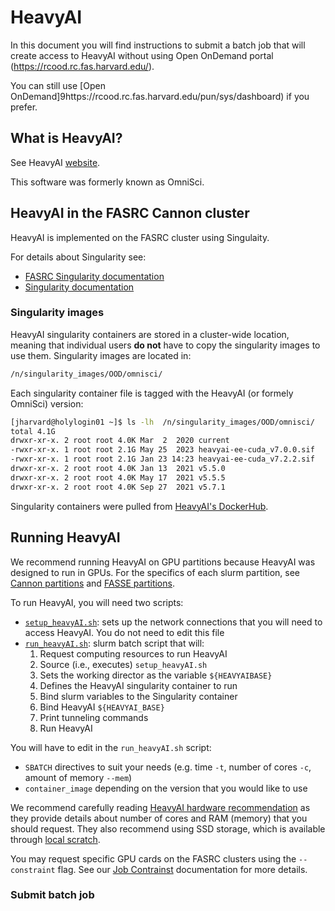 # HeavyAI

In this document you will find instructions to submit a batch job that will
create access to HeavyAI without using Open OnDemand portal
(https://rcood.rc.fas.harvard.edu/).

You can still use [Open
OnDemand]9https://rcood.rc.fas.harvard.edu/pun/sys/dashboard) if you prefer.

## What is HeavyAI?

See HeavyAI [website](https://www.heavy.ai/product/overview).

This software was formerly known as OmniSci.

## HeavyAI in the FASRC Cannon cluster

HeavyAI is implemented on the FASRC cluster using Singulaity. 

For details about Singularity see:

- [FASRC Singularity documentation](../../Singularity_Containers)
- [Singularity documentation](https://docs.sylabs.io/guides/latest/user-guide/introduction.html)

### Singularity images

HeavyAI singularity containers are stored in a cluster-wide location, meaning
that individual users **do not** have to copy the singularity images to use
them. Singularity images are located in:

```bash
/n/singularity_images/OOD/omnisci/
```

Each singularity container file is tagged with the HeavyAI (or formely OmniSci)
version:

```bash
[jharvard@holylogin01 ~]$ ls -lh  /n/singularity_images/OOD/omnisci/
total 4.1G
drwxr-xr-x. 2 root root 4.0K Mar  2  2020 current
-rwxr-xr-x. 1 root root 2.1G May 25  2023 heavyai-ee-cuda_v7.0.0.sif
-rwxr-xr-x. 1 root root 2.1G Jan 23 14:23 heavyai-ee-cuda_v7.2.2.sif
drwxr-xr-x. 2 root root 4.0K Jan 13  2021 v5.5.0
drwxr-xr-x. 2 root root 4.0K May 17  2021 v5.5.5
drwxr-xr-x. 2 root root 4.0K Sep 27  2021 v5.7.1
```

Singularity containers were pulled from [HeavyAI's
DockerHub](https://hub.docker.com/r/heavyai/heavyai-ee-cuda).

## Running HeavyAI

We recommend running HeavyAI on GPU partitions because HeavyAI was designed to
run in GPUs. For the specifics of each slurm partition, see [Cannon
partitions](https://docs.rc.fas.harvard.edu/kb/running-jobs/#Slurm_partitions)
and [FASSE
partitions](https://docs.rc.fas.harvard.edu/kb/fasse/#SLURM_and_Partitions). 


To run HeavyAI, you will need two scripts:

* [`setup_heavyAI.sh`](setup_heavyAI.sh): sets up the network connections that
    you will need to access HeavyAI. You do not need to edit this file
* [`run_heavyAI.sh`](run_heavyAI.sh): slurm batch script that will:
  1. Request computing resources to run HeavyAI
  2. Source (i.e., executes) `setup_heavyAI.sh`
  3. Sets the working director as the variable `${HEAVYAIBASE}`
  4. Defines the HeavyAI singularity container to run
  5. Bind slurm variables to the Singularity container
  6. Bind HeavyAI `${HEAVYAI_BASE}`
  7. Print tunneling commands
  8. Run HeavyAI

You will have to edit in the `run_heavyAI.sh` script:

* `SBATCH` directives to suit your needs (e.g. time `-t`, number of cores `-c`, 
    amount of memory `--mem`)
* `container_image` depending on the version that you would like to use

We recommend carefully reading [HeavyAI hardware
recommendation](https://docs.heavy.ai/installation-and-configuration/system-requirements/hardware)
as they provide details about number of cores and RAM (memory) that you should
request. They also recommend using SSD storage, which is available through [local
scratch](https://docs.rc.fas.harvard.edu/kb/cluster-storage/#Local_per_node_Shared_Scratch_Storage).

You may request specific GPU cards on the FASRC clusters using the
`--constraint` flag. See our [Job
Contrainst](https://docs.rc.fas.harvard.edu/kb/running-jobs/#Job_Constraints)
documentation for more details. 

### Submit batch job
